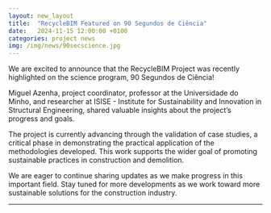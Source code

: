 ```yaml
---
layout: new_layout
title:  "RecycleBIM Featured on 90 Segundos de Ciência"
date:   2024-11-15 12:00:00 +0100 
categories: project news
img: /img/news/90secscience.jpg
---
```


We are excited to announce that the RecycleBIM Project was recently highlighted on the science program, 90 Segundos de Ciência!

Miguel Azenha, project coordinator, professor at the Universidade do Minho, and researcher at ISISE - Institute for Sustainability and Innovation in Structural Engineering, shared valuable insights about the project’s progress and goals.

The project is currently advancing through the validation of case studies, a critical phase in demonstrating the practical application of the methodologies developed. This work supports the wider goal of promoting sustainable practices in construction and demolition.

We are eager to continue sharing updates as we make progress in this important field. Stay tuned for more developments as we work toward more sustainable solutions for the construction industry.

---


